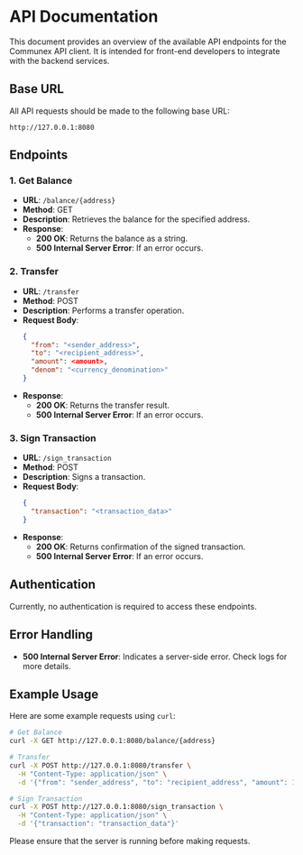 # API Documentation

This document provides an overview of the available API endpoints for the Communex API client. It is intended for front-end developers to integrate with the backend services.

## Base URL

All API requests should be made to the following base URL:

```
http://127.0.0.1:8080
```

## Endpoints

### 1. Get Balance
- **URL**: `/balance/{address}`
- **Method**: GET
- **Description**: Retrieves the balance for the specified address.
- **Response**:
  - **200 OK**: Returns the balance as a string.
  - **500 Internal Server Error**: If an error occurs.

### 2. Transfer
- **URL**: `/transfer`
- **Method**: POST
- **Description**: Performs a transfer operation.
- **Request Body**:
  ```json
  {
    "from": "<sender_address>",
    "to": "<recipient_address>",
    "amount": <amount>,
    "denom": "<currency_denomination>"
  }
  ```
- **Response**:
  - **200 OK**: Returns the transfer result.
  - **500 Internal Server Error**: If an error occurs.

### 3. Sign Transaction
- **URL**: `/sign_transaction`
- **Method**: POST
- **Description**: Signs a transaction.
- **Request Body**:
  ```json
  {
    "transaction": "<transaction_data>"
  }
  ```
- **Response**:
  - **200 OK**: Returns confirmation of the signed transaction.
  - **500 Internal Server Error**: If an error occurs.

## Authentication

Currently, no authentication is required to access these endpoints.

## Error Handling

- **500 Internal Server Error**: Indicates a server-side error. Check logs for more details.

## Example Usage

Here are some example requests using `curl`:

```bash
# Get Balance
curl -X GET http://127.0.0.1:8080/balance/{address}

# Transfer
curl -X POST http://127.0.0.1:8080/transfer \
  -H "Content-Type: application/json" \
  -d '{"from": "sender_address", "to": "recipient_address", "amount": 100, "denom": "COMAI"}'

# Sign Transaction
curl -X POST http://127.0.0.1:8080/sign_transaction \
  -H "Content-Type: application/json" \
  -d '{"transaction": "transaction_data"}'
```

Please ensure that the server is running before making requests.
